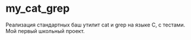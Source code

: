 # my_cat_grep
Реализация стандартных баш утилит cat и grep на языке C, c тестами. Мой первый школьный проект.
